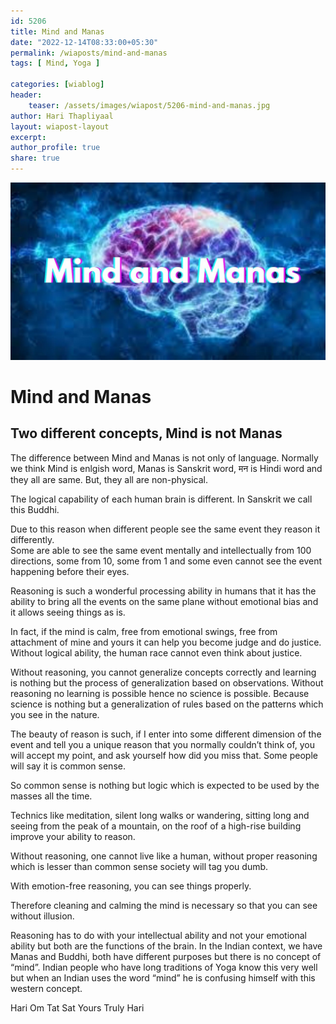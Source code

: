 ```yaml
---     
id: 5206 
title: Mind and Manas    
date: "2022-12-14T08:33:00+05:30"    
permalink: /wiaposts/mind-and-manas    
tags: [ Mind, Yoga ]     
    
categories: [wiablog] 
header:    
    teaser: /assets/images/wiapost/5206-mind-and-manas.jpg    
author: Hari Thapliyaal     
layout: wiapost-layout
excerpt:   
author_profile: true     
share: true     
---    
```

    
![Classical Literature](/assets/images/wiapost/5206-mind-and-manas.jpg )    
    
# Mind and Manas    
    
## Two different concepts, Mind is not Manas    
    
The difference between Mind and Manas is not only of language. Normally we think Mind is enlgish word, Manas is Sanskrit word, मन is Hindi word and they all are same. But, they all are non-physical.

The logical capability of each human brain is different. In Sanskrit we call this Buddhi.

Due to this reason when different people see the same event they reason it differently.    
Some are able to see the same event mentally and intellectually from 100 directions, some from 10, some from 1 and some even cannot see the event happening before their eyes.    
    
Reasoning is such a wonderful processing ability in humans that it has the ability to bring all the events on the same plane without emotional bias and it allows seeing things as is.    
    
In fact, if the mind is calm, free from emotional swings, free from attachment of mine and yours it can help you become judge and do justice. Without logical ability, the human race cannot even think about justice.    
    
Without reasoning, you cannot generalize concepts correctly and learning is nothing but the process of generalization based on observations. Without reasoning no learning is possible hence no science is possible. Because science is nothing but a generalization of rules based on the patterns which you see in the nature.    
    
The beauty of reason is such, if I enter into some different dimension of the event and tell you a unique reason that you normally couldn’t think of, you will accept my point, and ask yourself how did you miss that. Some people will say it is common sense.    
    
So common sense is nothing but logic which is expected to be used by the masses all the time.    
    
Technics like meditation, silent long walks or wandering, sitting long and seeing from the peak of a mountain, on the roof of a high-rise building improve your ability to reason.     
    
Without reasoning, one cannot live like a human, without proper reasoning which is lesser than common sense society will tag you dumb.    
    
With emotion-free reasoning, you can see things properly.    
    
Therefore cleaning and calming the mind is necessary so that you can see without illusion.    
    
Reasoning has to do with your intellectual ability and not your emotional ability but both are the functions of the brain. In the Indian context, we have Manas and Buddhi, both have different purposes but there is no concept of “mind”. Indian people who have long traditions of Yoga know this very well but when an Indian uses the word “mind” he is confusing himself with this western concept.     

Hari Om Tat Sat
Yours Truly Hari